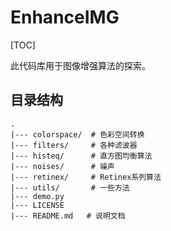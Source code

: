 # EnhanceIMG

[TOC]

此代码库用于图像增强算法的探索。

## 目录结构

```
.
|--- colorspace/  # 色彩空间转换
|--- filters/     # 各种滤波器
|--- histeq/      # 直方图均衡算法
|--- noises/      # 噪声
|--- retinex/     # Retinex系列算法
|--- utils/       # 一些方法
|--- demo.py
|--- LICENSE
|--- README.md   # 说明文档
```

